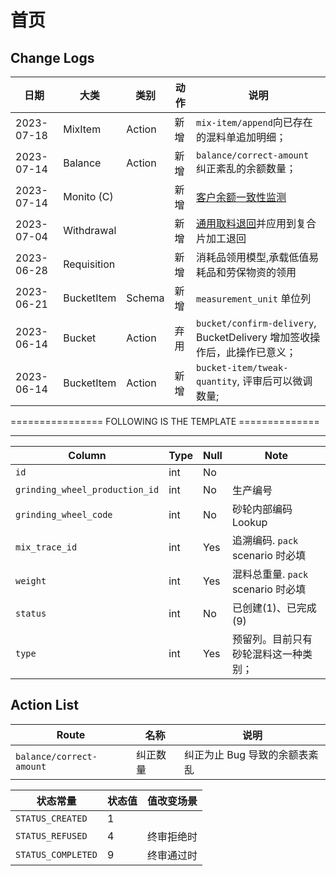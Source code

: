 # 首页

Change Logs
---------------------------------------------------------------------------

日期        | 大类              | 类别      | 动作 | 说明
------------|-------------------|-----------|------|-------------------
2023-07-18  | MixItem           | Action    | 新增 | `mix-item/append`向已存在的混料单追加明细；
2023-07-14  | Balance           | Action    | 新增 | `balance/correct-amount` 纠正紊乱的余额数量；
2023-07-14  | Monito (C)        |           | 新增 | [客户余额一致性监测][console-monitor]
2023-07-04  | Withdrawal        |           | 新增 | [通用取料退回][generic-withdrawal]并应用到复合片加工退回
2023-06-28  | Requisition       |           | 新增 | 消耗品领用模型,承载低值易耗品和劳保物资的领用
2023-06-21  | BucketItem        | Schema    | 新增 | `measurement_unit` 单位列
2023-06-14  | Bucket            | Action    | 弃用 | `bucket/confirm-delivery`, BucketDelivery 增加签收操作后，此操作已意义；
2023-06-14  | BucketItem     | Action | 新增 | `bucket-item/tweak-quantity`, 评审后可以微调数量;


================ FOLLOWING IS THE TEMPLATE ==============

---------------------------------------------------------------------------
Column                              | Type      | Null | Note
------------------------------------|-----------|------|-------
`id`                                | int       | No   | 
`grinding_wheel_production_id`      | int       | No   | 生产编号
`grinding_wheel_code`               | int       | No   | 砂轮内部编码 Lookup
`mix_trace_id`                      | int       | Yes  | 追溯编码. `pack` scenario 时必填
`weight`                            | int       | Yes  | 混料总重量. `pack` scenario 时必填
`status`                            | int       | No   | 已创建(1)、已完成(9)
`type`                              | int       | Yes  | 预留列。目前只有砂轮混料这一种类别；

Action List
---------------------------------------------------------------------------
Route                           |   名称    | 说明
--------------------------------|-----------|---------
`balance/correct-amount`        |纠正数量   |纠正为止 Bug 导致的余额表紊乱


状态常量                | 状态值 | 值改变场景
------------------------|--------|------------
`STATUS_CREATED`        |   1    | 
`STATUS_REFUSED`        |   4    | 终审拒绝时 
`STATUS_COMPLETED`      |   9    | 终审通过时

[generic-withdrawal]: /models/withdrawal.md
[console-monitor]: /console/monitor.md
